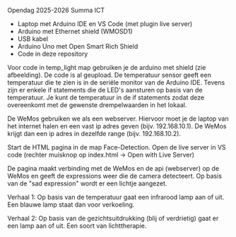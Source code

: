 Opendag 2025-2026 Summa ICT

- Laptop met Arduino IDE en VS Code (met plugin live server)
- Arduino met Ethernet shield (WMOSD1)
- USB kabel
- Arduino Uno met Open Smart Rich Shield
- Code in deze repository


Voor code in temp_light map gebruiken je de arduino met shield (zie afbeelding). De code is al geupload.
De temperatuur sensor geeft een temperatuur die te zien is in de seriële monitor van de Arduino IDE. Tevens zijn er enkele if statements die de LED's aansturen op basis van de temperatuur. Je kunt de temperatuur in de if statements zodat deze overeenkomt met de gewenste drempelwaarden in het lokaal.


De WeMos gebruiken we als een webserver. Hiervoor moet je de laptop van het internet halen en een vast ip adres geven (bijv. 192.168.10.1). De WeMos krijgt dan een ip adres in dezelfde range (bijv. 192.168.10.2).

Start de HTML pagina in de map Face-Detection.
Open de live server in VS code (rechter muisknop op index.html -> Open with Live Server)

De pagina maakt verbinding met de WeMos en de api (webserver) op de WeMos en geeft de expressions weer die de camera detecteert. Op basis van de "sad expression" wordt er een lichtje aangezet.

Verhaal 1:
Op basis van de temperatuur gaat een infrarood lamp aan of uit. Een blauwe lamp staat dan voor verkoeling.

Verhaal 2:
Op basis van de gezichtsuitdrukking (blij of verdrietig) gaat er een lamp aan of uit. Een soort van lichttherapie.